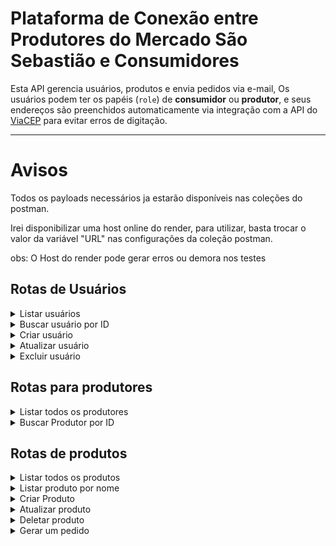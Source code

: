 # Plataforma de Conexão entre Produtores do Mercado São Sebastião e Consumidores

Esta API gerencia usuários, produtos e  envia pedidos via e-mail, 
Os usuários podem ter os papéis (`role`) de **consumidor** ou **produtor**, e seus endereços são preenchidos automaticamente via integração com a API do [ViaCEP](https://viacep.com.br) para evitar erros de digitação.

---
# Avisos

Todos os payloads necessários ja estarão disponíveis nas coleções do postman.

Irei disponibilizar uma host online do render, para utilizar, basta trocar o valor da variável "URL" nas configurações da coleção postman. 

obs: O Host do render pode gerar erros ou demora nos testes



##  Rotas de Usuários


<details>
<summary>
Listar usuários
</summary>

GET /users/listar


**Descrição:** Retorna a lista de usuários cadastrados.  

**Resposta (200):**
```json
[
  {
    "_id": "12345",
    "nome": "João da Silva",
    "email": "joao@email.com",
    "telefone": "999999999",
    "role": "consumidor",
    "endereco": {
      "rua": "Rua Exemplo",
      "bairro": "Centro",
      "cidade": "Fortaleza",
      "estado": "CE",
      "cep": "60000-000",
      "numero": "123",
      "complemento": "Apto 101"
    }
  }
]
```

</details>


<details>
<summary>
Buscar usuário por ID
</summary>

GET /users/buscar/:id

**Descrição:** Retorna o usuário referente ao ID

**Resposta (200):**
```json
{
  "_id": "12345",
  "nome": "Maria Souza",
  "email": "maria@email.com",
  "telefone": "888888888",
  "role": "produtor",
  "endereco": {
    "rua": "Avenida Brasil",
    "bairro": "Centro",
    "cidade": "Rio de Janeiro",
    "estado": "RJ",
    "cep": "20000-000",
    "numero": "456",
    "complemento": "Casa"
  }
}
```

**Possíveis erros:**

404 → Usuário não encontrado

400 → ID não informado
</details>



<details>
<summary>
Criar usuário
</summary>

POST /users/criar


**Descrição:** Cria um novo usuário no sistema. O endereço é preenchido automaticamente via ViaCEP.

Campos obrigatórios no corpo da requisição (JSON):

```json
{
  "nome": "Carlos Pereira",
  "telefone": "777777777",
  "cep": "01001-000",
  "role": "consumidor",
  "numeroDaCasa": "100",
  "complemento": "Bloco B",
  "email": "carlos@email.com"
}
```

**Resposta (201):**
```json
{ 
    "message": "Usuário criado com sucesso."
}
```

**Erros possíveis:**

400 → Campos obrigatórios faltando

400 → Role inválida (deve ser consumidor ou produtor)

404 → CEP não encontrado

500 → Erro interno ao criar usuário

</details>





<details>
<summary>
Atualizar usuário
</summary>


PUT /users/atualizar/:id

**Descrição:** Atualiza os dados de um usuário existente.

Exemplo de corpo da requisição (JSON):
```json
{
  "nome": "Carlos Almeida",
  "telefone": "777777777",
  "cep": "01001-000",
  "role": "produtor",
  "numeroDaCasa": "120",
  "complemento": "Bloco C",
  "email": "carlos.almeida@email.com"
}
```

Resposta (200):

```json
{
    "message": "Usuário atualizado com sucesso"
}
```

**Erros possíveis:**

400 → Campos obrigatórios faltando

404 → Usuário não encontrado

500 → Erro interno ao atualizar usuário
</details>






<details>
<summary>
Excluir usuário
</summary>
DELETE /users/apagar/:id


**Descrição:** Remove um usuário do sistema.


```json
{ "message": "Usuário removido com sucesso" }
```

**Erros possíveis:**

404 → Usuário não encontrado

500 → Erro interno ao remover usuário

</details>


## Rotas para produtores

<details>
<summary>
Listar todos os produtores
</summary>
Endpoint:

get /users/produtores/listar

**Descrição:**
Retorna todos os usuários cadastrados com o papel (role) de produtor.

**Resposta (200):**
```json
[
  {
    "_id": "66f18f31e01a9c1d2c5a5678",
    "nome": "Maria Souza",
    "email": "maria@email.com",
    "telefone": "888888888",
    "role": "produtor",
    "endereco": {
      "rua": "Avenida Brasil",
      "bairro": "Centro",
      "cidade": "Rio de Janeiro",
      "estado": "RJ",
      "cep": "20000-000",
      "numero": "456",
      "complemento": "Casa"
    }
  }
]
```

**Erros possíveis:**

500 → Erro interno ao listar produtores

</details>



<details>
<summary>
Buscar Produtor por ID
</summary>

Endpoint:

GET /produtores/:id

**Descrição:**

Busca um produtor específico pelo ID e retorna também a lista de seus produtos.

**Parâmetros de rota:**

id → ID do produtor (obrigatório)

Resposta (200):
```json
{
  "produtor": {
    "_id": "66f18f31e01a9c1d2c5a5678",
    "nome": "Maria Souza",
    "email": "maria@email.com",
    "telefone": "888888888",
    "role": "produtor",
    "endereco": {
      "rua": "Avenida Brasil",
      "bairro": "Centro",
      "cidade": "Rio de Janeiro",
      "estado": "RJ",
      "cep": "20000-000",
      "numero": "456",
      "complemento": "Casa"
    }
  },
  "produtos": [
    {
      "_id": "77g29h41f02b0d2e3d6b9876",
      "nome": "Feijão Carioca",
      "preco": 10.5
    },
    {
      "_id": "77g29h41f02b0d2e3d6b6543",
      "nome": "Arroz Branco",
      "preco": 8.0
    }
  ]
}
```
**Erros possíveis:**

400 → ID não informado

404 → Produtor não encontrado

500 → Erro interno ao buscar produtor

</details>



##  Rotas de produtos

<details>
<summary>
Listar todos os produtos
</summary>

GET /produtos/

**Descrição:**

Lista todos os produtos cadastrados.

Resposta (200):

```json
[
  {
    "_id": "66e73c8d123",
    "nome": "Feijão",
    "descricao": "Feijão carioca",
    "preco": 10.5,
    "quantidade": 20,
    "unidade": "kg",
    "produtor": {
      "endereco": {
          "numero": "22a",
          "complemento": "apto",
          "rua": "Rua a",
          "bairro": "aldeota",
          "cidade": "Fortaleza",
          "estado": "CE",
          "cep": "60502-32"
      },
      "_id": "68c840bc574ab30ea1270c8b",
      "nome": "teste",
      "telefone": "989898"
  }
  }
]
```
**Erros possíveis:**

500 → Erro interno ao listar produtos

</details>


<details>

<summary>
Listar produto por nome
</summary>
GET /produtos/nome

**Descrição:**
Busca produtos pelo nome (ignora maiúsculas/minúsculas e acentos).

### Importante: o nome do produto precisa ser igual e com os acentos.

**Body esperado:**

```json
{
  "nome": "feijao"
}
```


Resposta (200):

```json
[
  {
    "_id": "66e73c8d123",
    "nome": "Feijão",
    "descricao": "Feijão carioca",
    "preco": 10.5,
    "quantidade": 20,
    "unidade": "kg",
    "produtor": {
      "_id": "66e73a1b456",
      "nome": "João Silva",
      "telefone": "1199999999",
      "endereco": "Rua A, 123"
    }
  }
]
```

**Erros possíveis:**

500 → Erro interno

500 → Nome do produto não informado

</details>


<details>
<summary>
Criar Produto
</summary>

POST /produtos/criar

Cria um novo produto (somente se o usuário for um produtor).

**Body esperado:**

```json
{
  "nome": "Arroz",
  "descricao": "Arroz branco tipo 1",
  "preco": 25,
  "quantidade": 50,
  "unidade": "kg",
  "IdProdutor": "66e73a1b456"
}

```


**Respostas possíveis:**

201 → Produto criado com sucesso.

400 → Campos obrigatórios ausentes.

404 → Produtor não encontrado.

403 → Usuário não é produtor.

500 → Erro interno.
</details>


<details>
<summary>
Atualizar produto
</summary>

PUT /produtos/atualizar/:id


**descrição:**

Atualiza um produto (somente se o produtor for o dono do produto).

**Parâmetro de rota: id (ID do produto).**

Body esperado (campos opcionais):

```json
{
  "nome": "Arroz Integral",
  "preco": 30,
  "quantidade": 40,
  "unidade": "kg",
  "produtor": "66e73a1b456"
}

```

**Respostas possíveis:**

200 → Produto atualizado com sucesso.

404 → Produto não encontrado ou sem permissão.

500 → Erro interno.

</details>



<details>
<summary>
Deletar produto
</summary>

DELETE /produtos/excluir/:id

Remove um produto pelo ID.

Parâmetro de rota: id (ID do produto).

Resposta (200):
```json
{ 
  "message": "Produto removido com sucesso"
}
```


**Erros possíveis:**

404 → Produto não encontrado.

500 → Erro interno.

</details>


<details>
<summary>
Gerar um pedido
</summary>

</details>